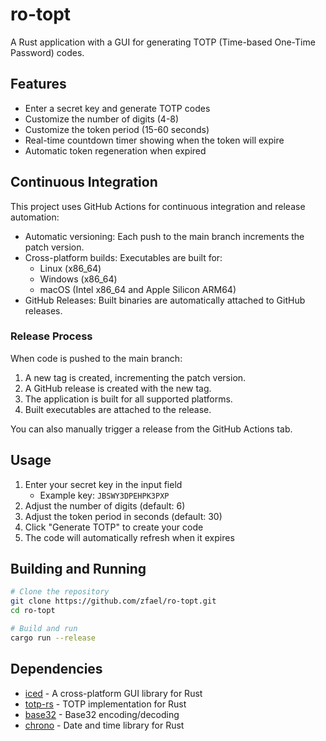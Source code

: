 # ro-topt

A Rust application with a GUI for generating TOTP (Time-based One-Time Password) codes.

## Features

- Enter a secret key and generate TOTP codes
- Customize the number of digits (4-8)
- Customize the token period (15-60 seconds)
- Real-time countdown timer showing when the token will expire
- Automatic token regeneration when expired

## Continuous Integration

This project uses GitHub Actions for continuous integration and release automation:

- Automatic versioning: Each push to the main branch increments the patch version.
- Cross-platform builds: Executables are built for:
  - Linux (x86_64)
  - Windows (x86_64)
  - macOS (Intel x86_64 and Apple Silicon ARM64)
- GitHub Releases: Built binaries are automatically attached to GitHub releases.

### Release Process

When code is pushed to the main branch:
1. A new tag is created, incrementing the patch version.
2. A GitHub release is created with the new tag.
3. The application is built for all supported platforms.
4. Built executables are attached to the release.

You can also manually trigger a release from the GitHub Actions tab.

## Usage

1. Enter your secret key in the input field
   - Example key: `JBSWY3DPEHPK3PXP`
2. Adjust the number of digits (default: 6)
3. Adjust the token period in seconds (default: 30)
4. Click "Generate TOTP" to create your code
5. The code will automatically refresh when it expires

## Building and Running

```bash
# Clone the repository
git clone https://github.com/zfael/ro-topt.git
cd ro-topt

# Build and run
cargo run --release
```

## Dependencies

- [iced](https://github.com/iced-rs/iced) - A cross-platform GUI library for Rust
- [totp-rs](https://github.com/constantoine/totp-rs) - TOTP implementation for Rust
- [base32](https://github.com/andreasots/base32-rs) - Base32 encoding/decoding
- [chrono](https://github.com/chronotope/chrono) - Date and time library for Rust